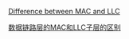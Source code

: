 
[Difference between MAC and LLC](https://www.chegg.com/homework-help/distinguish-mac-llc-layers-b-ethernet-multiple-physical-laye-chapter-6-problem-6tyu-solution-9780136100126-exc#:~:text=Difference%20between%20MAC%20and%20LLC%3A&text=The%20MAC%20layer%20is%20used,particular%20network%20technology%20like%20Ethernet.&text=The%20LLC%20layer%20is%20used,field%20to%20each%20Ethernet%20frame.)

[数据链路层的MAC和LLC子层的区别](https://blog.csdn.net/dadoneo/article/details/8315833)
